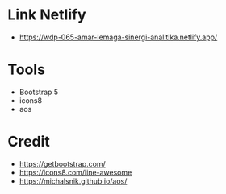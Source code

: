 # Link Netlify
- https://wdp-065-amar-lemaga-sinergi-analitika.netlify.app/

# Tools
- Bootstrap 5 
- icons8
- aos

# Credit
- https://getbootstrap.com/
- https://icons8.com/line-awesome
- https://michalsnik.github.io/aos/

